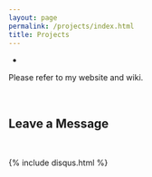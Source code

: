 ```yaml
---
layout: page
permalink: /projects/index.html
title: Projects
---
```


- []()<br>

Please refer to my website and wiki. 

<br>

## Leave a Message

<br>

{% include disqus.html %} 

<br>


